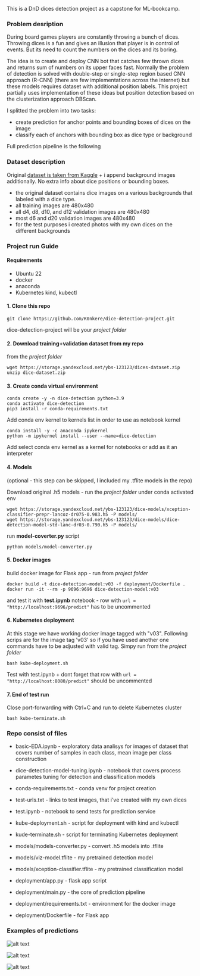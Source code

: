 This is a DnD dices detection project as a capstone for ML-bookcamp.

### Problem desription
During board games players are constantly throwing a bunch of dices. Throwing dices is a fun and gives an illusion that player is in control of events. But its need to count the numbers on the dices and its boring.

The idea is to create and deploy CNN bot that catches few thrown dices and returns sum of numbers on its upper faces fast. Normally the problem of detection is solved with double-step or single-step region based CNN approach (R-CNN) (there are few implementations across the internet) but these models requires dataset with additional position labels. This project partially uses implementation of these ideas but position detection based on the clusterization approach DBScan.

I splitted the problem into two tasks:
- create prediction for anchor points and bounding boxes of dices on the image
- classify each of anchors with bounding box as dice type or background

Full prediction pipeline is the following

### Dataset description
Original [dataset is taken from Kaggle](https://www.kaggle.com/datasets/ucffool/dice-d4-d6-d8-d10-d12-d20-images) + i append background images additionally. No extra info about dice positions or bounding boxes.

- the original dataset contains dice images on a various backgrounds that labeled with a dice type.
- all training images are 480x480
- all d4, d8, d10, and d12 validation images are 480x480
- most d6 and d20 validation images are 480x480
- for the test purposes i created photos with my own dices on the different backgrounds

### Project run Guide
#### Requirements
- Ubuntu 22
- docker
- anaconda
- Kubernetes kind, kubectl

#### 1. Clone this repo
`git clone https://github.com/K0nkere/dice-detection-project.git`

dice-detection-project will be your _project folder_
#### 2. Download training+validation dataset from my repo
from the _project folder_
```
wget https://storage.yandexcloud.net/ybs-123123/dices-dataset.zip
unzip dice-dataset.zip
```
#### 3. Create conda virtual environment
```
conda create -y -n dice-detection python=3.9
conda activate dice-detection
pip3 install -r conda-requirements.txt
```

Add conda env kernel to kernels list in order to use as notebook kernel
```
conda install -y -c anaconda ipykernel
python -m ipykernel install --user --name=dice-detection
```

Add select conda env kernel as a kernel for notebooks or add as it an interpreter

#### 4. Models
(optional - this step can be skipped, I included my .tflite models in the repo)

Download original .h5 models - run the _project folder_ under conda activated env
```
wget https://storage.yandexcloud.net/ybs-123123/dice-models/xception-classifier-prepr-lancoz-dr075-0.983.h5 -P models/
wget https://storage.yandexcloud.net/ybs-123123/dice-models/dice-detection-model-std-lanc-dr03-0.790.h5 -P models/
```

run **model-coverter.py** script
```
python models/model-converter.py
```

#### 5. Docker images
build docker image for Flask app - run from _project folder_
```
docker build -t dice-detection-model:v03 -f deployment/Dockerfile .
docker run -it --rm -p 9696:9696 dice-detection-model:v03
```
and test it with **test.ipynb** notebook - row with `url = "http://localhost:9696/predict"` has to be uncommented


#### 6. Kubernetes deployment
At this stage we have working docker image tagged with "v03". Following scrips are for the image tag 'v03' so if you have used another one commands have to be adjusted with valid tag. Simpy run from the _project folder_
```
bash kube-deployment.sh
```
Test with test.ipynb + dont forget that row with `url = "http://localhost:8080/predict"` should be uncommented

#### 7. End of test run
Close port-forwarding with Ctrl+C and run to delete Kubernetes cluster
```
bash kube-terminate.sh
```

### Repo consist of files
- basic-EDA.ipynb - exploratory data analisys for images of dataset that covers number of samples in each class, mean image per class construction
- dice-detection-model-tuning.ipynb - notebook that covers process parametes tuning for detection and classification models 
- conda-requirements.txt - conda venv for project creation
- test-urls.txt - links to test images, that i've created with my own dices
- test.ipynb - notebook to send tests for prediction service
- kube-deployment.sh - script for deployment with kind and kubectl
- kude-terminate.sh - script for terminating Kubernetes deployment


- models/models-converter.py - convert .h5 models into .tflite
- models/viz-model.tflite - my pretrained detection model
- models/xception-classifier.tflite - my pretrained classification model


- deployment/app.py - flask app script
- deployment/main.py - the core of prediction pipeline
- deployment/requirements.txt - environment for the docker image
- deployment/Dockerfile - for Flask app

### Examples of predictions
![alt text](https://github.com/K0nkere/dice-detection-project/blob/main/pics/predictions_1.png?raw=true)

![alt text](https://github.com/K0nkere/dice-detection-project/blob/cb164f53d5fadbc0b5b7187244d0d4458096b9e3/pics/predictions_2.png)

![alt text](https://github.com/K0nkere/dice-detection-project/blob/688cd8fde27f9ae0de589ae60a625454b0bbc2ef/pics/predictions_5.png)


